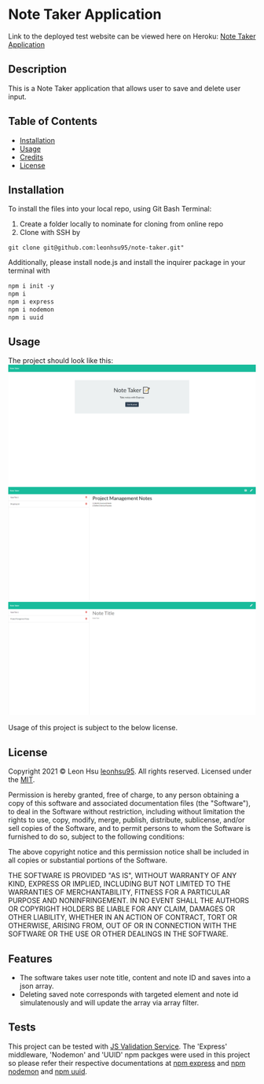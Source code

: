 # Note Taker Application

Link to the deployed test website can be viewed here on Heroku: [Note Taker Application](https://desolate-taiga-17348.herokuapp.com/)

## Description

This is a Note Taker application that allows user to save and delete user input.

## Table of Contents
- [Installation](#installation)
- [Usage](#usage)
- [Credits](#credits)
- [License](#license)


## Installation

To install the files into your local repo, using Git Bash Terminal:

1) Create a folder locally to nominate for cloning from online repo
2) Clone with SSH by

```GitBash Commands
git clone git@github.com:leonhsu95/note-taker.git"
 ```

Additionally, please install node.js and install the inquirer package in your terminal with

```Terminal Commands
npm i init -y
npm i
npm i express
npm i nodemon
npm i uuid
 ```

## Usage

The project should look like this:
![Application Screenshot](public/assets/screenshots/screenshot1.png)
![Saving user notes](public/assets/screenshots/sceenshot2.png)
![Deleting user notes](public/assets/screenshots/screenshot3.png)

Usage of this project is subject to the below license.

## License

Copyright 2021 © Leon Hsu [leonhsu95](https://github.com/leonhsu95). All rights reserved.
Licensed under the [MIT](https://opensource.org/licenses/MIT).

Permission is hereby granted, free of charge, to any person obtaining a copy
of this software and associated documentation files (the "Software"), to deal
in the Software without restriction, including without limitation the rights
to use, copy, modify, merge, publish, distribute, sublicense, and/or sell
copies of the Software, and to permit persons to whom the Software is
furnished to do so, subject to the following conditions:

The above copyright notice and this permission notice shall be included in all
copies or substantial portions of the Software.

THE SOFTWARE IS PROVIDED "AS IS", WITHOUT WARRANTY OF ANY KIND, EXPRESS OR
IMPLIED, INCLUDING BUT NOT LIMITED TO THE WARRANTIES OF MERCHANTABILITY,
FITNESS FOR A PARTICULAR PURPOSE AND NONINFRINGEMENT. IN NO EVENT SHALL THE
AUTHORS OR COPYRIGHT HOLDERS BE LIABLE FOR ANY CLAIM, DAMAGES OR OTHER
LIABILITY, WHETHER IN AN ACTION OF CONTRACT, TORT OR OTHERWISE, ARISING FROM,
OUT OF OR IN CONNECTION WITH THE SOFTWARE OR THE USE OR OTHER DEALINGS IN THE
SOFTWARE.

## Features

- The software takes user note title, content and note ID and saves into a json array.
- Deleting saved note corresponds with targeted element and note id simulatenously and will update the array via array filter.

## Tests

This project can be tested with [JS Validation Service](https://jshint.com/).
The 'Express' middleware, 'Nodemon' and 'UUID' npm packges were used in this project so please refer their respective documentations at [npm express](https://www.npmjs.com/package/express) and [npm nodemon](https://www.npmjs.com/package/nodemon) and [npm uuid](https://www.npmjs.com/package/uuid).




